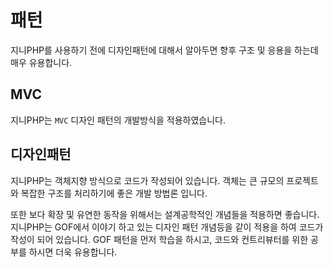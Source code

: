 # 패턴
지니PHP를 사용하기 전에 디자인패턴에 대해서 알아두면 향후 구조 및 응용을 하는데 매우 유용합니다.

## MVC
지니PHP는 `MVC` 디자인 패턴의 개발방식을 적용하였습니다.

## 디자인패턴
지니PHP는 객체지향 방식으로 코드가 작성되어 있습니다. 객체는 큰 규모의 프로젝트와 복잡한 구조를 처리하기에 좋은 개발 방법론 입니다.

또한 보다 확장 및 유연한 동작을 위해서는 설계공학적인 개념들을 적용하면 좋습니다. 지니PHP는 GOF에서 이야기 하고 있는 디자인 패턴 개념등을 같이 적용을 하여 코드가 작성이 되어 있습니다.
GOF 패턴을 먼저 학습을 하시고, 코드와 컨트리뷰터를 위한 공부를 하시면 더욱 유용합니다.

